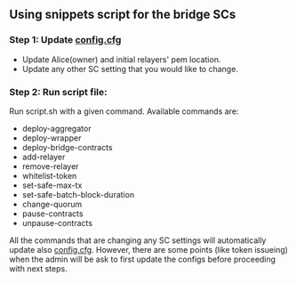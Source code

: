 ## Using snippets script for the bridge SCs

### Step 1: Update [config.cfg](config/configs.cfg)
- Update Alice(owner) and initial relayers' pem location.
- Update any other SC setting that you would like to change.

### Step 2: Run script file:
Run script.sh with a given command.
Available commands are:
- deploy-aggregator
- deploy-wrapper
- deploy-bridge-contracts
- add-relayer
- remove-relayer
- whitelist-token
- set-safe-max-tx
- set-safe-batch-block-duration
- change-quorum
- pause-contracts
- unpause-contracts

All the commands that are changing any SC settings will automatically update also [config.cfg](config/configs.cfg). However, there are some points (like token issueing) when the admin will be ask to first update the configs before proceeding with next steps.